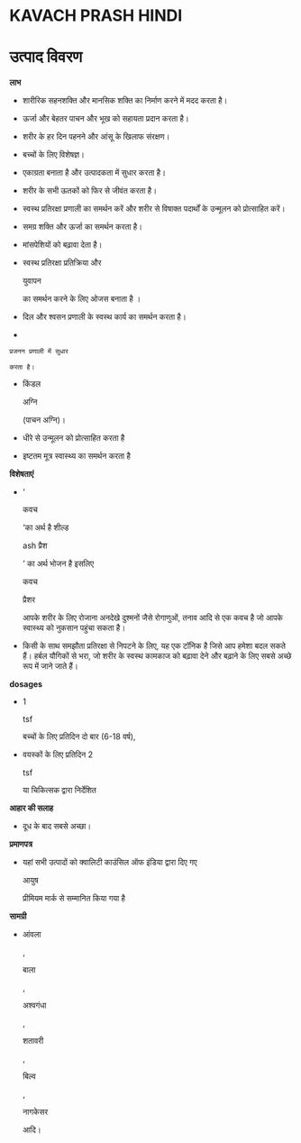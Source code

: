 # KAVACH PRASH HINDI

# उत्पाद विवरण

**लाभ**

- शारीरिक सहनशक्ति और मानसिक शक्ति का निर्माण करने में मदद करता है।
- ऊर्जा और बेहतर पाचन और भूख को सहायता प्रदान करता है।
- शरीर के हर दिन पहनने और आंसू के खिलाफ संरक्षण।
- बच्चों के लिए विशेषज्ञ।
- एकाग्रता बनाता है और उत्पादकता में सुधार करता है।
- शरीर के सभी ऊतकों को फिर से जीवंत करता है।
- स्वस्थ प्रतिरक्षा प्रणाली का समर्थन करें और शरीर से विषाक्त पदार्थों के उन्मूलन को प्रोत्साहित करें।
- समग्र शक्ति और ऊर्जा का समर्थन करता है।
- मांसपेशियों को बढ़ावा देता है।
- स्वस्थ प्रतिरक्षा प्रतिक्रिया और

    युवापन

    का समर्थन करने के लिए ओजस बनाता है ।

- दिल और श्वसन प्रणाली के स्वस्थ कार्य का समर्थन करता है।
- 

    प्रजनन प्रणाली में सुधार

    करता है।

- किंडल

    अग्नि

    (पाचन अग्नि)।

- धीरे से उन्मूलन को प्रोत्साहित करता है
- इष्टतम मूत्र स्वास्थ्य का समर्थन करता है

**विशेषताएं**

- '

    कवच

    ’का अर्थ है शील्ड

    ash प्रैश

    ’ का अर्थ भोजन है इसलिए

    कवच

    प्रैशर

    आपके शरीर के लिए रोजाना अनदेखे दुश्मनों जैसे रोगाणुओं, तनाव आदि से एक कवच है जो आपके स्वास्थ्य को नुकसान पहुंचा सकता है।

- किसी के साथ समझौता प्रतिरक्षा से निपटने के लिए, यह एक टॉनिक है जिसे आप हमेशा बदल सकते हैं। हर्बल यौगिकों से भरा, जो शरीर के स्वस्थ कामकाज को बढ़ावा देने और बढ़ाने के लिए सबसे अच्छे रूप में जाने जाते हैं।

**dosages**

- 1

    tsf

    बच्चों के लिए प्रतिदिन दो बार (6-18 वर्ष),

- वयस्कों के लिए प्रतिदिन 2

    tsf

    या चिकित्सक द्वारा निर्देशित

**आहार की सलाह**

- दूध के बाद सबसे अच्छा।

**प्रमाणपत्र**

- यहां सभी उत्पादों को क्वालिटी काउंसिल ऑफ इंडिया द्वारा दिए गए

    आयुष

    प्रीमियम मार्क से सम्मानित किया गया है

**सामग्री**

- आंवला

    ,

    बाला

    ,

    अश्वगंधा

    ,

    शतावरी

    ,

    बिल्व

    ,

    नागकेसर

    आदि।